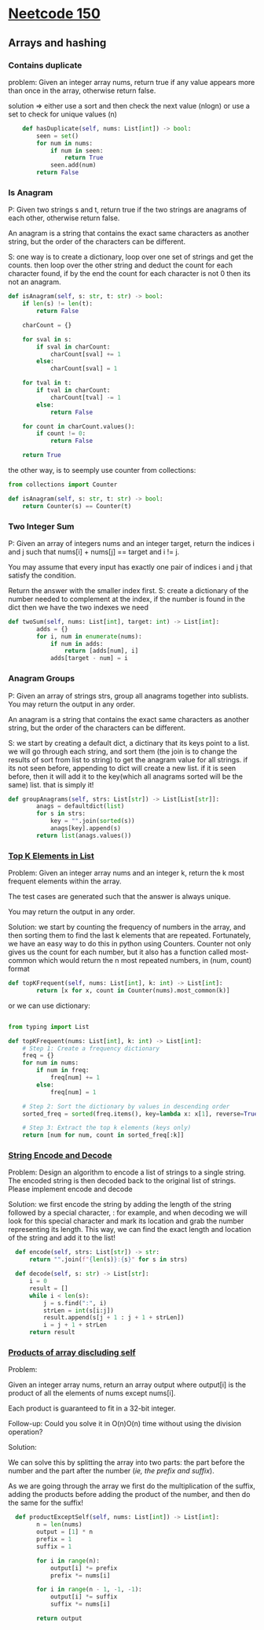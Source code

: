 # [Neetcode 150](https://neetcode.io/practice)

## Arrays and hashing

### Contains duplicate

problem: Given an integer array nums, return true if any value appears more than once in the array, otherwise return false.

solution => either use a sort and then check the next value (nlogn) or use a set to check for unique values (n)

```python
    def hasDuplicate(self, nums: List[int]) -> bool:
        seen = set()
        for num in nums:
            if num in seen:
                return True
            seen.add(num)
        return False

```

### Is Anagram

P: Given two strings s and t, return true if the two strings are anagrams of each other, otherwise return false.

An anagram is a string that contains the exact same characters as another string, but the order of the characters can be different.

S: one way is to create a dictionary, loop over one set of strings and get the counts. then loop over the other string and deduct the count for each character found, if by the end the count for each character is not 0 then its not an anagram.

```python
def isAnagram(self, s: str, t: str) -> bool:
    if len(s) != len(t):
        return False

    charCount = {}

    for sval in s:
        if sval in charCount:
            charCount[sval] += 1
        else:
            charCount[sval] = 1

    for tval in t:
        if tval in charCount:
            charCount[tval] -= 1
        else:
            return False

    for count in charCount.values():
        if count != 0:
            return False

    return True

```

the other way, is to seemply use counter from collections:

```python
from collections import Counter

def isAnagram(self, s: str, t: str) -> bool:
    return Counter(s) == Counter(t)

```

### Two Integer Sum

P: Given an array of integers nums and an integer target, return the indices i and j such that nums[i] + nums[j] == target and i != j.

You may assume that every input has exactly one pair of indices i and j that satisfy the condition.

Return the answer with the smaller index first.
S: create a dictionary of the number needed to complement at the index, if the number is found in the dict then we have the two indexes we need

```python
def twoSum(self, nums: List[int], target: int) -> List[int]:
        adds = {}
        for i, num in enumerate(nums):
            if num in adds:
                return [adds[num], i]
            adds[target - num] = i
```

### Anagram Groups

P: Given an array of strings strs, group all anagrams together into sublists. You may return the output in any order.

An anagram is a string that contains the exact same characters as another string, but the order of the characters can be different.

S: we start by creating a default dict, a dictinary that its keys point to a list. we will go through each string, and sort them (the join is to change the results of sort from list to string) to get the anagram value for all strings. if its not seen before, appending to dict will create a new list. if it is seen before, then it will add it to the key(which all anagrams sorted will be the same) list. that is simply it!

```python
def groupAnagrams(self, strs: List[str]) -> List[List[str]]:
        anags = defaultdict(list)
        for s in strs:
            key = "".join(sorted(s))
            anags[key].append(s)
        return list(anags.values())
```

### [Top K Elements in List](https://neetcode.io/problems/top-k-elements-in-list)

Problem: Given an integer array nums and an integer k, return the k most frequent elements within the array.

The test cases are generated such that the answer is always unique.

You may return the output in any order.

Solution: we start by counting the frequency of numbers in the array, and then sorting them to find the last k elements that are repeated. Fortunately, we have an easy way to do this in python using Counters. Counter not only gives us the count for each number, but it also has a function called most-common which would return the n most repeated numbers, in (num, count) format

```python
def topKFrequent(self, nums: List[int], k: int) -> List[int]:
        return [x for x, count in Counter(nums).most_common(k)]
```

or we can use dictionary:

```python

from typing import List

def topKFrequent(nums: List[int], k: int) -> List[int]:
    # Step 1: Create a frequency dictionary
    freq = {}
    for num in nums:
        if num in freq:
            freq[num] += 1
        else:
            freq[num] = 1

    # Step 2: Sort the dictionary by values in descending order
    sorted_freq = sorted(freq.items(), key=lambda x: x[1], reverse=True)

    # Step 3: Extract the top k elements (keys only)
    return [num for num, count in sorted_freq[:k]]

```

### [String Encode and Decode](https://neetcode.io/problems/string-encode-and-decode)

Problem: Design an algorithm to encode a list of strings to a single string. The encoded string is then decoded back to the original list of strings.
Please implement encode and decode

Solution: we first encode the string by adding the length of the string followed by a special character, : for example, and when decoding we will look for this special character and mark its location and grab the number representing its length. This way, we can find the exact length and location of the string and add it to the list!

```python
  def encode(self, strs: List[str]) -> str:
      return "".join(f"{len(s)}:{s}" for s in strs)

  def decode(self, s: str) -> List[str]:
      i = 0
      result = []
      while i < len(s):
          j = s.find(":", i)
          strLen = int(s[i:j])
          result.append(s[j + 1 : j + 1 + strLen])
          i = j + 1 + strLen
      return result
```

### [Products of array discluding self](https://neetcode.io/problems/products-of-array-discluding-self)

Problem:

Given an integer array nums, return an array output where output[i] is the product of all the elements of nums except nums[i].

Each product is guaranteed to fit in a 32-bit integer.

Follow-up: Could you solve it in O(n)O(n) time without using the division operation?

Solution:

We can solve this by splitting the array into two parts: the part before the number and the part after the number (_ie, the prefix and suffix_).

As we are going through the array we first do the multiplication of the suffix, adding the products before adding the product of the number, and then do the same for the suffix!

```python
  def productExceptSelf(self, nums: List[int]) -> List[int]:
        n = len(nums)
        output = [1] * n
        prefix = 1
        suffix = 1

        for i in range(n):
            output[i] *= prefix
            prefix *= nums[i]

        for i in range(n - 1, -1, -1):
            output[i] *= suffix
            suffix *= nums[i]

        return output
```
